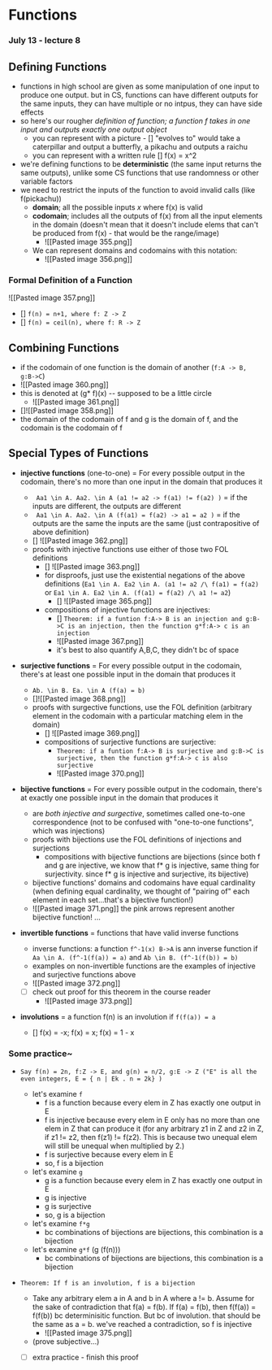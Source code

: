 # Functions
### July 13 - lecture 8


## Defining Functions
- functions in high school are given as some manipulation of one input to produce one output. but in CS, functions can have different outputs for the same inputs, they can have multiple or no intpus, they can have side effects
- so here's our rougher *definition of function; a function f takes in one input and outputs exactly one output object*
	- you can represent with a picture - [] "evolves to" would take a caterpillar and output a butterfly, a pikachu and outputs a raichu 
	- you can represent with a written rule [] f(x) = x^2  
- we're defining functions to be **deterministic** (the same input returns the same outputs), unlike some CS functions that use randomness or other variable factors
- we need to restrict the inputs of the function to avoid invalid calls (like f(pickachu))
	- **domain**; all the possible inputs *x* where f(x) is valid
	- **codomain**; includes all the outputs of f(x) from all the input elements in the domain (doesn't mean that it doesn't include elems that can't be produced from f(x) - that would be the range/image)
		- ![[Pasted image 355.png]]
	- We can represent domains and codomains with this notation:
		- ![[Pasted image 356.png]]

### Formal Definition of a Function
![[Pasted image 357.png]]
- [] `f(n) = n+1, where f: Z -> Z`
- [] `f(n) = ceil(n), where f: R -> Z`

## Combining Functions
- if the codomain of one function is the domain of another (`f:A -> B, g:B->C`)
- ![[Pasted image 360.png]]
- this is denoted at (g* f)(x) -- supposed to be a little circle
	- ![[Pasted image 361.png]]
- []![[Pasted image 358.png]]
- the domain of the codomain of f and g is the domain of f, and the codomain is the codomain of f


## Special Types of Functions

- **injective functions** (one-to-one) = For every possible output in the codomain, there's no more than one input in the domain that produces it
	- ` Aa1 \in A. Aa2. \in A (a1 != a2 -> f(a1) != f(a2) )` = if the inputs are different, the outputs are different
	- ` Aa1 \in A. Aa2. \in A (f(a1) = f(a2) -> a1 = a2 )` = if the outputs are the same the inputs are the same (just contrapositive of above definition)
	- [] ![[Pasted image 362.png]]
	- proofs with injective functions use either of those two FOL definitions
		- [] ![[Pasted image 363.png]]
		- for disproofs, just use the existential negations of the above definitions (`Ea1 \in A. Ea2 \in A. (a1 != a2 /\ f(a1) = f(a2)` or `Ea1 \in A. Ea2 \in A. (f(a1) = f(a2) /\ a1 != a2`)
			- [] ![[Pasted image 365.png]]
		- compositions of injective functions are injectives:
			- [] `Theorem: if a funtion f:A-> B is an injection and g:B->C is an injection, then the function g*f:A-> c is an injection`
			- ![[Pasted image 367.png]]
			- it's best to also quantify A,B,C, they didn't bc of space
- **surjective functions** = For every possible output in the codomain, there's at least one possible input in the domain that produces it
	- `Ab. \in B. Ea. \in A (f(a) = b)`
	- []![[Pasted image 368.png]]
	- proofs with surgective functions, use the FOL definition (arbitrary element in the codomain with a particular matching elem in the domain)
		- [] ![[Pasted image 369.png]]
		- compositions of surjective functions are surjective:
			- `Theorem: if a funtion f:A-> B is surjective and g:B->C is surjective, then the function g*f:A-> c is also surjective`
			- ![[Pasted image 370.png]]

- **bijective functions** = For every possible output in the codomain, there's at exactly one possible input in the domain that produces it
	- are *both injective and surgective*, sometimes called one-to-one correspondence (not to be confused with "one-to-one functions", which was injections)
	- proofs with bijections use the FOL definitions of injections and surjections
		- compositions with bijective functions are bijections  (since both f and g are injective, we know that f* g is injective, same thing for surjectivity. since f* g is injective and surjective, its bijective)
	- bijective functions' domains and codomains have equal cardinality (when defining equal cardinality, we thought of "pairing of" each element in each set...that's a bijective function!)
	- ![[Pasted image 371.png]] the pink arrows represent another bijective function! ...

- **invertible functions** = functions that have valid inverse functions
	- inverse functions: a function `f^-1(x) B->A` is ann inverse function if `Aa \in A. (f^-1(f(a)) = a)` and `Ab \in B. (f^-1(f(b)) = b)`
	- examples on non-invertible functions are the examples of injective and surjective functions above
	- ![[Pasted image 372.png]]
	- [ ] check out proof for this theorem in the course reader
		- ![[Pasted image 373.png]]
- **involutions** = a function f(n) is an involution if `f(f(a)) = a`	
	- [] f(x) = -x; f(x) = x; f(x) = 1 - x


### Some practice~
- `Say f(n) = 2n, f:Z -> E, and g(n) = n/2, g:E -> Z ("E" is all the even integers, E = { n | Ek . n = 2k} )`
	- let's examine `f`
		- f is a function because every elem in Z has exactly one output in E
		- f is injective because every elem in E only has no more than one elem in Z that can produce it (for any arbitrary z1 in Z and z2 in Z, if z1 != z2, then f(z1)  != f(z2). This is because two unequal elem will still be unequal when multiplied by 2.)
		- f is surjective because every elem in E 
		- so, f is a bijection
	- let's examine `g`
		- g is a function because every elem in Z has exactly one output in E
		- g is injective
		- g is surjective
		- so, g is a bijection
	- let's examine `f*g`
		- bc combinations of bijections are bijections, this combination is a bijection
	- let's examine `g*f` (g (f(n)))
		- bc combinations of bijections are bijections, this combination is a bijection

- `Theorem: If f is an involution, f is a bijection`
	- Take any arbitrary elem a in A and b in A where a != b. Assume for the sake of contradiction that f(a) = f(b). If f(a) = f(b), then f(f(a)) = f(f(b)) bc determinisitic function. But bc of involution. that should be the same as a = b. we've reached a contradiction, so f is injective
		- ![[Pasted image 375.png]]
	- (prove subjective...)
	- [ ] extra practice - finish this proof









